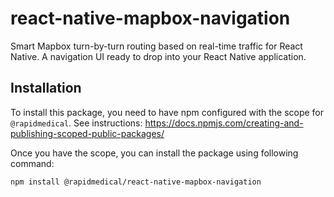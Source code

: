 # react-native-mapbox-navigation

Smart Mapbox turn-by-turn routing based on real-time traffic for React Native. A navigation UI ready to drop into your React Native application.

## Installation

To install this package, you need to have npm configured with the scope for `@rapidmedical`. See instructions: https://docs.npmjs.com/creating-and-publishing-scoped-public-packages/

Once you have the scope, you can install the package using following command:

```sh
npm install @rapidmedical/react-native-mapbox-navigation
```
